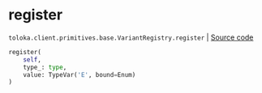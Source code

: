 # register
`toloka.client.primitives.base.VariantRegistry.register` | [Source code](https://github.com/Toloka/toloka-kit/blob/v1.1.0.post1/src/client/primitives/base.py#L36)

```python
register(
    self,
    type_: type,
    value: TypeVar('E', bound=Enum)
)
```

